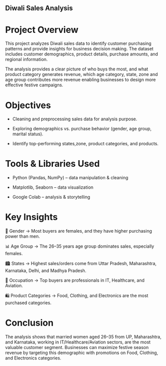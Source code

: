 ## Diwali Sales Analysis
# Project Overview

This project analyzes Diwali sales data to identify customer purchasing patterns and provide insights for business decision making. The dataset includes customer demographics, product details, purchase amounts, and regional information.

The analysis provides a clear picture of who buys the most, and what product category generates revenue, which age category, state, zone and age group contributes more revenue enabling businesses to design more effective festive campaigns.

 # Objectives

- Cleaning and preprocessing sales data for analysis purpose.

- Exploring demographics vs. purchase behavior (gender, age group, marital status).

- Identify top-performing states,zone, product categories, and products.

# Tools & Libraries Used

- Python (Pandas, NumPy) – data manipulation & cleaning

- Matplotlib, Seaborn – data visualization

- Google Colab – analysis & storytelling

# Key Insights

👩 Gender → Most buyers are females, and they have higher purchasing power than men.

📊 Age Group → The 26–35 years age group dominates sales, especially females.

🏙️ States → Highest sales/orders come from Uttar Pradesh, Maharashtra, Karnataka, Delhi, and Madhya Pradesh.

💼 Occupation → Top buyers are professionals in IT, Healthcare, and Aviation.

🛍️ Product Categories → Food, Clothing, and Electronics are the most purchased categories.

# Conclusion

The analysis shows that married women aged 26–35 from UP, Maharashtra, and Karnataka, working in IT/Healthcare/Aviation sectors, are the most valuable customer segment.
Businesses can maximize festive season revenue by targeting this demographic with promotions on Food, Clothing, and Electronics categories.

